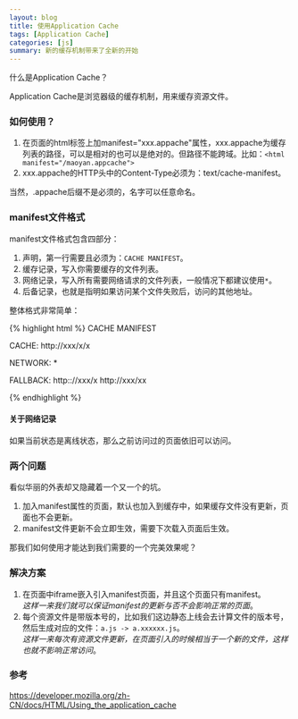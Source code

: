 ```yaml
---
layout: blog
title: 使用Application Cache
tags: [Application Cache]
categories: [js]
summary: 新的缓存机制带来了全新的开始
---
```


什么是Application Cache？

Application Cache是浏览器级的缓存机制，用来缓存资源文件。

### 如何使用？

1. 在页面的html标签上加manifest="xxx.appache"属性，xxx.appache为缓存列表的路径，可以是相对的也可以是绝对的。但路径不能跨域。比如：`<html manifest="/maoyan.appcache">`
2. xxx.appache的HTTP头中的Content-Type必须为：text/cache-manifest。

当然，.appache后缀不是必须的，名字可以任意命名。

### manifest文件格式

manifest文件格式包含四部分：

1. 声明，第一行需要且必须为：`CACHE MANIFEST`。
2. 缓存记录，写入你需要缓存的文件列表。
3. 网络记录，写入所有需要网络请求的文件列表，一般情况下都建议使用`*`。
4. 后备记录，也就是指明如果访问某个文件失败后，访问的其他地址。

整体格式非常简单：

{% highlight html %}
CACHE MANIFEST

CACHE:
http://xxx/x/x

NETWORK:
*

FALLBACK:
http:://xxx/x http://xxx/xx

{% endhighlight %}

#### 关于网络记录

如果当前状态是离线状态，那么之前访问过的页面依旧可以访问。

### 两个问题

看似华丽的外表却又隐藏着一个又一个的坑。

1. 加入manifest属性的页面，默认也加入到缓存中，如果缓存文件没有更新，页面也不会更新。
2. manifest文件更新不会立即生效，需要下次载入页面后生效。

那我们如何使用才能达到我们需要的一个完美效果呢？

### 解决方案

1. 在页面中iframe嵌入引入manifest页面，并且这个页面只有manifest。   
    *这样一来我们就可以保证manifest的更新与否不会影响正常的页面*。
2. 每个资源文件是带版本号的，比如我们这边静态上线会去计算文件的版本号，然后生成对应的文件：`a.js -> a.xxxxxx.js`。     
    *这样一来每次有资源文件更新，在页面引入的时候相当于一个新的文件，这样也就不影响正常访问*。

### 参考

<https://developer.mozilla.org/zh-CN/docs/HTML/Using_the_application_cache>
